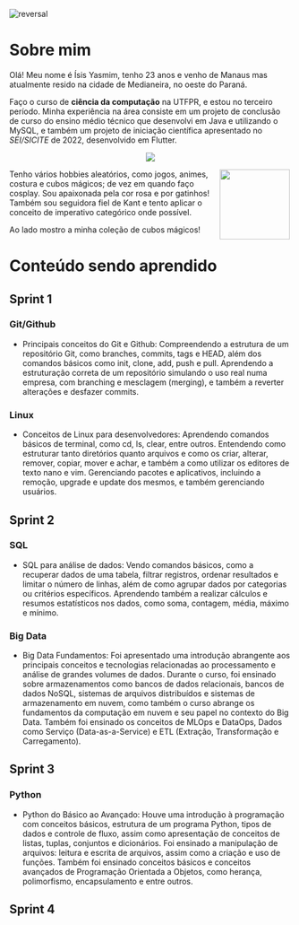 ![reversal](https://capsule-render.vercel.app/api?type=waving&text=Compass%20UOL&fontSize=50&animation=fadeIn&height=210&fontAlignY=30&desc=Repositório%20do%20Programa%20de%20Bolsas&descSize=25&descAlignY=50&color=gradient&customColorList=27)
# Sobre mim
Olá! Meu nome é Ísis Yasmim, tenho 23 anos e venho de Manaus mas atualmente resido na cidade de Medianeira, no oeste do Paraná. 

Faço o curso de __ciência da computação__ na UTFPR, e estou no terceiro período. Minha experiência na área
consiste em um projeto de conclusão de curso do ensino médio técnico que desenvolvi em Java e
utilizando o MySQL, e também um projeto de iniciação científica apresentado no _SEI/SICITE_ de 2022,
desenvolvido em Flutter.

<p align = "center">
<a href="https://github.com/anuraghazra/github-readme-stats">
  <img src="https://github-readme-stats.vercel.app/api/top-langs/?username=Isisyasmim&size_weight=0.5&count_weight=1&layout=donut&theme=tokyonight" />
</a>
</p>




<img align = "right" width="125" height="125" hspace="3" src="https://i.imgur.com/9KmYrKv.jpg">

Tenho vários hobbies aleatórios, como jogos, animes, costura e cubos mágicos; de vez em quando faço cosplay. Sou apaixonada pela cor rosa e por gatinhos! Também sou seguidora fiel de Kant e tento aplicar o conceito de imperativo categórico onde possível.
 
Ao lado mostro a minha coleção de cubos mágicos!

# Conteúdo sendo aprendido
## Sprint 1
### Git/Github
* Principais conceitos do Git e Github: Compreendendo a estrutura de um repositório Git, como branches, commits, tags e HEAD, além dos comandos básicos como init, clone, add, push e pull. Aprendendo a estruturação correta de um repositório simulando o uso real numa empresa, com branching e mesclagem (merging), e também a reverter alterações e desfazer commits.
### Linux
* Conceitos de Linux para desenvolvedores: Aprendendo comandos básicos de terminal, como cd, ls, clear, entre outros. Entendendo como estruturar tanto diretórios quanto arquivos e como os criar, alterar, remover, copiar, mover e achar, e também a como utilizar os editores de texto nano e vim. Gerenciando pacotes e aplicativos, incluindo a remoção, upgrade e update dos mesmos, e também gerenciando usuários.

## Sprint 2
### SQL
* SQL para análise de dados: Vendo comandos básicos, como a recuperar dados de uma tabela, filtrar registros, ordenar resultados e limitar o número de linhas, além de como agrupar dados por categorias ou critérios específicos. Aprendendo também a realizar cálculos e resumos estatísticos nos dados, como soma, contagem, média, máximo e mínimo.
### Big Data
* Big Data Fundamentos: Foi apresentado uma introdução abrangente aos principais conceitos e tecnologias relacionadas ao processamento e análise de grandes volumes de dados. Durante o curso, foi ensinado sobre armazenamentos como bancos de dados relacionais, bancos de dados NoSQL, sistemas de arquivos distribuídos e sistemas de armazenamento em nuvem, como também o curso abrange os fundamentos da computação em nuvem e seu papel no contexto do Big Data. Também foi ensinado os conceitos de MLOps e DataOps, Dados como Serviço (Data-as-a-Service) e ETL (Extração, Transformação e Carregamento).

## Sprint 3
### Python
* Python do Básico ao Avançado: Houve uma introdução à programação com conceitos básicos, estrutura de um programa Python, tipos de dados e controle de fluxo, assim como apresentação de conceitos de listas, tuplas, conjuntos e dicionários. Foi ensinado a manipulação de arquivos: leitura e escrita de arquivos, assim como a criação e uso de funções. Também foi ensinado conceitos básicos e conceitos avançados de Programação Orientada a Objetos, como herança, polimorfismo, encapsulamento e entre outros.

## Sprint 4